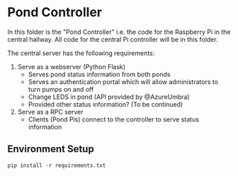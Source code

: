 # Pond Controller

In this folder is the "Pond Controller" i.e. the code for the Raspberry Pi in the central hallway. 
All code for the central Pi controller will be in this folder.

The central server has the following requirements:

1. Serve as a webserver (Python Flask)
    * Serves pond status information from both ponds
    * Serves an authentication portal which will allow administrators to turn pumps on and off
    * Change LEDS in pond (API provided by @AzureUmbra)
    * Provided other status information? (To be continued)
2. Serve as a RPC server
    * Clients (Pond Pis) connect to the controller to serve status information


## Environment Setup 

``` 
pip install -r requirements.txt
```

